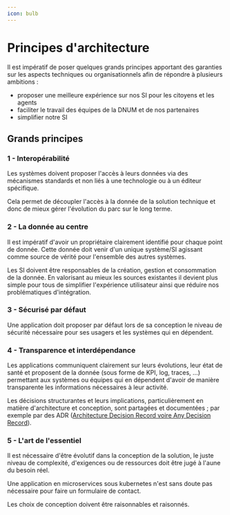 ```yaml
---
icon: bulb
---
```


# Principes d'architecture

Il est impératif de poser quelques grands principes apportant des garanties sur les aspects techniques ou organisationnels afin de répondre à plusieurs ambitions : 
* proposer une meilleure expérience sur nos SI pour les citoyens et les agents
* faciliter le travail des équipes de la DNUM et de nos partenaires
* simplifier notre SI

## Grands principes

### 1 - Interopérabilité

Les systèmes doivent proposer l'accès à leurs données via des mécanismes standards et non liés à une technologie ou à un éditeur spécifique.

Cela permet de découpler l'accès à la donnée de la solution technique et donc de mieux gérer l'évolution du parc sur le long terme.

### 2 - La donnée au centre

Il est impératif d'avoir un propriétaire clairement identifié pour chaque point de donnée. Cette donnée doit venir d'un unique système/SI agissant comme source de vérité pour l'ensemble des autres systèmes.

Les SI doivent être responsables de la création, gestion et consommation de la donnée. En valorisant au mieux les sources existantes il devient plus simple pour tous de simplifier l'expérience utilisateur ainsi que réduire nos problématiques d'intégration.

### 3 - Sécurisé par défaut

Une application doit proposer par défaut lors de sa conception le niveau de sécurité nécessaire pour ses usagers et les systèmes qui en dépendent.

### 4 - Transparence et interdépendance

Les applications communiquent clairement sur leurs évolutions, leur état de santé et proposent de la donnée (sous forme de KPI, log, traces, ...) permettant aux systèmes ou équipes qui en dépendent d'avoir de manière transparente les informations nécessaires à leur activité.

Les décisions structurantes et leurs implications, particulièrement en matière d'architecture et conception, sont partagées et documentées ; par exemple par des ADR ([Architecture Decision Record voire Any Decision Record](https://adr.github.io/)).

### 5 - L'art de l'essentiel

Il est nécessaire d'être évolutif dans la conception de la solution, le juste niveau de complexité, d'exigences ou de ressources doit être jugé à l'aune du besoin réel.

Une application en microservices sous kubernetes n'est sans doute pas nécessaire pour faire un formulaire de contact.

Les choix de conception doivent être raisonnables et raisonnés.